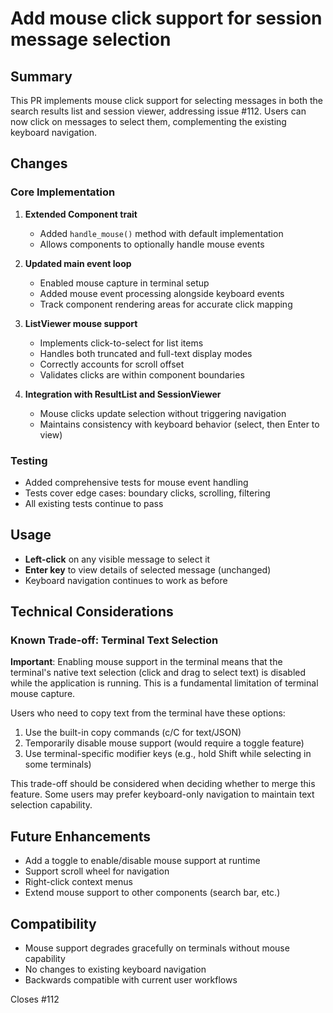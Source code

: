 # Add mouse click support for session message selection

## Summary

This PR implements mouse click support for selecting messages in both the search results list and session viewer, addressing issue #112. Users can now click on messages to select them, complementing the existing keyboard navigation.

## Changes

### Core Implementation

1. **Extended Component trait**
   - Added `handle_mouse()` method with default implementation
   - Allows components to optionally handle mouse events

2. **Updated main event loop**
   - Enabled mouse capture in terminal setup
   - Added mouse event processing alongside keyboard events
   - Track component rendering areas for accurate click mapping

3. **ListViewer mouse support**
   - Implements click-to-select for list items
   - Handles both truncated and full-text display modes
   - Correctly accounts for scroll offset
   - Validates clicks are within component boundaries

4. **Integration with ResultList and SessionViewer**
   - Mouse clicks update selection without triggering navigation
   - Maintains consistency with keyboard behavior (select, then Enter to view)

### Testing

- Added comprehensive tests for mouse event handling
- Tests cover edge cases: boundary clicks, scrolling, filtering
- All existing tests continue to pass

## Usage

- **Left-click** on any visible message to select it
- **Enter key** to view details of selected message (unchanged)
- Keyboard navigation continues to work as before

## Technical Considerations

### Known Trade-off: Terminal Text Selection

**Important**: Enabling mouse support in the terminal means that the terminal's native text selection (click and drag to select text) is disabled while the application is running. This is a fundamental limitation of terminal mouse capture.

Users who need to copy text from the terminal have these options:
1. Use the built-in copy commands (c/C for text/JSON)
2. Temporarily disable mouse support (would require a toggle feature)
3. Use terminal-specific modifier keys (e.g., hold Shift while selecting in some terminals)

This trade-off should be considered when deciding whether to merge this feature. Some users may prefer keyboard-only navigation to maintain text selection capability.

## Future Enhancements

- Add a toggle to enable/disable mouse support at runtime
- Support scroll wheel for navigation
- Right-click context menus
- Extend mouse support to other components (search bar, etc.)

## Compatibility

- Mouse support degrades gracefully on terminals without mouse capability
- No changes to existing keyboard navigation
- Backwards compatible with current user workflows

Closes #112